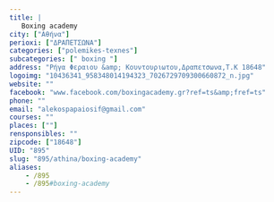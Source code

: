 ```yaml
---
title: |
   Boxing academy
city: ["Αθήνα"]
perioxi: ["ΔΡΑΠΕΤΣΩΝΑ"]
categories: ["polemikes-texnes"]
subcategories: [" boxing "]
address: "Ρήγα Φεραιου &amp; Κουντουριωτου,Δραπετσωνα,Τ.Κ 18648"
logoimg: "10436341_958348014194323_7026729709300660872_n.jpg"
website: ""
facebook: "www.facebook.com/boxingacademy.gr?ref=ts&amp;fref=ts"
phone: ""
email: "alekospapaiosif@gmail.com"
courses: ""
places: [""]
rensponsibles: ""
zipcode: ["18648"]
UID: "895"
slug: "895/athina/boxing-academy"
aliases:
    - /895
    - /895#boxing-academy
---
```



